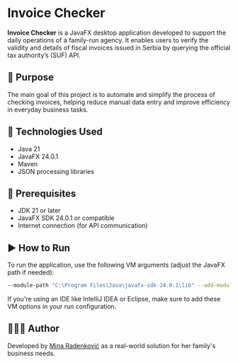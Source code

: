 # Invoice Checker

**Invoice Checker** is a JavaFX desktop application developed to support the daily operations of a family-run agency. It enables users to verify the validity and details of fiscal invoices issued in Serbia by querying the official tax authority’s (SUF) API.

## 🎯 Purpose

The main goal of this project is to automate and simplify the process of checking invoices, helping reduce manual data entry and improve efficiency in everyday business tasks.

## 🚀 Technologies Used

- Java 21
- JavaFX 24.0.1
- Maven
- JSON processing libraries

## 🧰 Prerequisites

- JDK 21 or later
- JavaFX SDK 24.0.1 or compatible
- Internet connection (for API communication)

## ▶️ How to Run

To run the application, use the following VM arguments (adjust the JavaFX path if needed):

```bash
--module-path "C:\Program Files\Java\javafx-sdk-24.0.1\lib" --add-modules javafx.controls,javafx.fxml
```
If you're using an IDE like IntelliJ IDEA or Eclipse, make sure to add these VM options in your run configuration.

## 👩🏻‍💻 Author
Developed by [Mina Radenković](https://github.com/MinaRadenkovic) as a real-world solution for her family's business needs.

